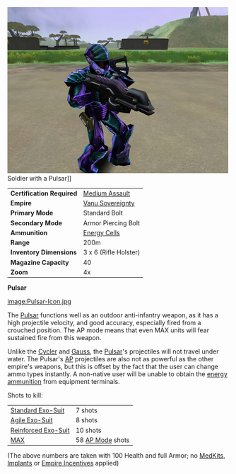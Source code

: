 ![](../images/PSScreenShot0290.jpg "fig:PSScreenShot0290.jpg") Soldier with a
Pulsar\]\]

|                            |                                                       |
| -------------------------- | ----------------------------------------------------- |
| **Certification Required** | [Medium Assault](../certifications/Medium_Assault.md) |
| **Empire**                 | [Vanu Sovereignty](../etc/Vanu_Sovereignty.md)        |
| **Primary Mode**           | Standard Bolt                                         |
| **Secondary Mode**         | Armor Piercing Bolt                                   |
| **Ammunition**             | [Energy Cells](../ammunition/Energy_Cell.md)          |
| **Range**                  | 200m                                                  |
| **Inventory Dimensions**   | 3 x 6 (Rifle Holster)                                 |
| **Magazine Capacity**      | 40                                                    |
| **Zoom**                   | 4x                                                    |

**Pulsar**

[image:Pulsar-Icon.jpg](image:Pulsar-Icon.jpg)

The [Pulsar](Pulsar.md) functions well as an outdoor anti-infantry weapon, as it
has a high projectile velocity, and good accuracy, especially fired from a
crouched position. The AP mode means that even MAX units will fear sustained
fire from this weapon.

Unlike the [Cycler](Cycler.md) and [Gauss](Gauss.md), the [Pulsar](Pulsar.md)'s
projectiles will not travel under water. The Pulsar's
[AP](../terminology/Armor_Piercing.md) projectiles are also not as powerful as
the other empire's weapons, but this is offset by the fact that the user can
change ammo types instantly. A non-native user will be unable to obtain the
[energy ammunition](../ammunition/Energy_Cell.md) from equipment terminals.

Shots to kill:

|                                                        |                                                      |
| ------------------------------------------------------ | ---------------------------------------------------- |
| [Standard Exo-Suit](../armor/Standard_Exo-Suit.md)     | 7 shots                                              |
| [Agile Exo-Suit](../armor/Agile_Exo-Suit.md)           | 8 shots                                              |
| [Reinforced Exo-Suit](../armor/Reinforced_Exo-Suit.md) | 10 shots                                             |
| [MAX](../items/Mechanized_Assault_Exo-Suit.md)         | 58 [AP Mode](../terminology/Armor_Piercing.md) shots |

(The above numbers are taken with 100 Health and full Armor; no
[MedKits](../items/MedKit.md), [Implants](../implants/Implants.md) or
[Empire Incentives](../etc/Empire_Incentives.md) applied)
